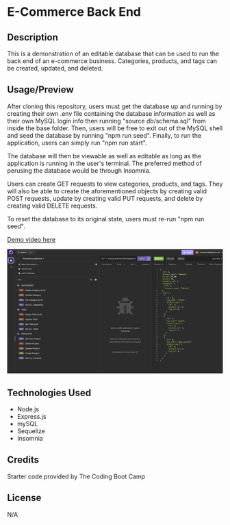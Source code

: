 # E-Commerce Back End

## Description

This is a demonstration of an editable database that can be used to run the back end of an e-commerce business. Categories, products, and tags can be created, updated, and deleted.

## Usage/Preview

After cloning this repository, users must get the database up and running by creating their own .env file containing the database information as well as their own MySQL login info then running "source db/schema.sql" from inside the base folder. Then, users will be free to exit out of the MySQL shell and seed the database by running "npm run seed". Finally, to run the application, users can simply run "npm run start".

The database will then be viewable as well as editable as long as the application is running in the user's terminal. The preferred method of perusing the database would be through Insomnia.

Users can create GET requests to view categories, products, and tags. They will also be able to create the aforementioned objects by creating valid POST requests, update by creating valid PUT requests, and delete by creating valid DELETE requests.

To reset the database to its original state, users must re-run "npm run seed".

[Demo video here](https://drive.google.com/file/d/1_EDM8S9Ow11l_-oF4lbz20bP6gHEVzF8/view?usp=sharing)

![Screenshot of database being viewed through Insomnia](/assets/Insomnia.png)


## Technologies Used
* Node.js
* Express.js
* mySQL
* Sequelize
* Insomnia

## Credits

Starter code provided by The Coding Boot Camp 

## License

N/A
